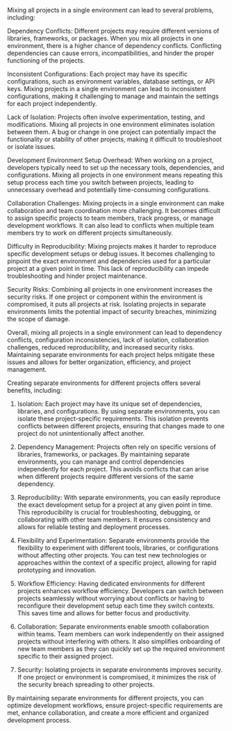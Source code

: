 Mixing all projects in a single environment can lead to several problems, including:

Dependency Conflicts: Different projects may require different versions of libraries, frameworks, or packages. When you mix all projects in one environment, there is a higher chance of dependency conflicts. Conflicting dependencies can cause errors, incompatibilities, and hinder the proper functioning of the projects.

Inconsistent Configurations: Each project may have its specific configurations, such as environment variables, database settings, or API keys. Mixing projects in a single environment can lead to inconsistent configurations, making it challenging to manage and maintain the settings for each project independently.

Lack of Isolation: Projects often involve experimentation, testing, and modifications. Mixing all projects in one environment eliminates isolation between them. A bug or change in one project can potentially impact the functionality or stability of other projects, making it difficult to troubleshoot or isolate issues.

Development Environment Setup Overhead: When working on a project, developers typically need to set up the necessary tools, dependencies, and configurations. Mixing all projects in one environment means repeating this setup process each time you switch between projects, leading to unnecessary overhead and potentially time-consuming configurations.

Collaboration Challenges: Mixing projects in a single environment can make collaboration and team coordination more challenging. It becomes difficult to assign specific projects to team members, track progress, or manage development workflows. It can also lead to conflicts when multiple team members try to work on different projects simultaneously.

Difficulty in Reproducibility: Mixing projects makes it harder to reproduce specific development setups or debug issues. It becomes challenging to pinpoint the exact environment and dependencies used for a particular project at a given point in time. This lack of reproducibility can impede troubleshooting and hinder project maintenance.

Security Risks: Combining all projects in one environment increases the security risks. If one project or component within the environment is compromised, it puts all projects at risk. Isolating projects in separate environments limits the potential impact of security breaches, minimizing the scope of damage.

Overall, mixing all projects in a single environment can lead to dependency conflicts, configuration inconsistencies, lack of isolation, collaboration challenges, reduced reproducibility, and increased security risks. Maintaining separate environments for each project helps mitigate these issues and allows for better organization, efficiency, and project management.




Creating separate environments for different projects offers several benefits, including:

1. Isolation: Each project may have its unique set of dependencies, libraries, and configurations. By using separate environments, you can isolate these project-specific requirements. This isolation prevents conflicts between different projects, ensuring that changes made to one project do not unintentionally affect another.

2. Dependency Management: Projects often rely on specific versions of libraries, frameworks, or packages. By maintaining separate environments, you can manage and control dependencies independently for each project. This avoids conflicts that can arise when different projects require different versions of the same dependency.

3. Reproducibility: With separate environments, you can easily reproduce the exact development setup for a project at any given point in time. This reproducibility is crucial for troubleshooting, debugging, or collaborating with other team members. It ensures consistency and allows for reliable testing and deployment processes.

4. Flexibility and Experimentation: Separate environments provide the flexibility to experiment with different tools, libraries, or configurations without affecting other projects. You can test new technologies or approaches within the context of a specific project, allowing for rapid prototyping and innovation.

5. Workflow Efficiency: Having dedicated environments for different projects enhances workflow efficiency. Developers can switch between projects seamlessly without worrying about conflicts or having to reconfigure their development setup each time they switch contexts. This saves time and allows for better focus and productivity.

6. Collaboration: Separate environments enable smooth collaboration within teams. Team members can work independently on their assigned projects without interfering with others. It also simplifies onboarding of new team members as they can quickly set up the required environment specific to their assigned project.

7. Security: Isolating projects in separate environments improves security. If one project or environment is compromised, it minimizes the risk of the security breach spreading to other projects.

By maintaining separate environments for different projects, you can optimize development workflows, ensure project-specific requirements are met, enhance collaboration, and create a more efficient and organized development process.